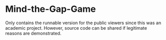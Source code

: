 # Mind-the-Gap-Game
Only contains the runnable version for the public viewers since this was an academic project. However, source code can be shared if legitimate reasons are demonstrated. 
